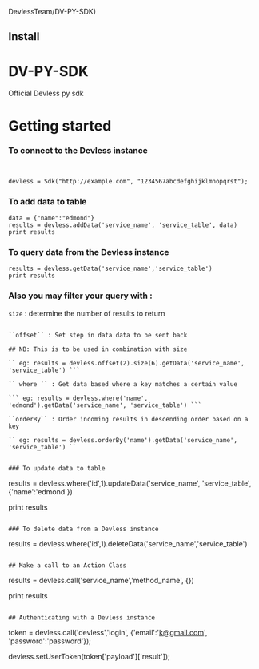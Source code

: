 DevlessTeam/DV-PY-SDK)
## Install

# DV-PY-SDK
Official Devless py sdk

# Getting started 

### To connect to the Devless instance 

```


devless = Sdk("http://example.com", "1234567abcdefghijklmnopqrst");

```
### To add data to table 

```
data = {"name":"edmond"}
results = devless.addData('service_name', 'service_table', data)
print results

```

### To query data from the Devless instance 

```
results = devless.getData('service_name','service_table')
print results

```
### Also you may filter your query with : 

``size`` : determine the number of results to return 

``` eg: results = devless.size(3).getData('service_name', 'service_table')

``offset`` : Set step in data data to be sent back 

## NB: This is to be used in combination with size

`` eg: results = devless.offset(2).size(6).getData('service_name', 'service_table') ```

`` where `` : Get data based where a key matches a certain value 

``` eg: results = devless.where('name', 'edmond').getData('service_name', 'service_table') ```

``orderBy`` : Order incoming results in descending order based on a key 

`` eg: results = devless.orderBy('name').getData('service_name', 'service_table') ``


### To update data to table 

```
results = devless.where('id',1).updateData('service_name', 'service_table', {'name':'edmond'})

print results 

```

### To delete data from a Devless instance 

```
results = devless.where('id',1).deleteData('service_name','service_table')

```

## Make a call to an Action Class 

```
results = devless.call('service_name','method_name', {})

print results

```

## Authenticating with a Devless instance

```
token = devless.call('devless','login', {'email':'k@gmail.com', 'password':'password'});

devless.setUserToken(token['payload']['result']);

```



